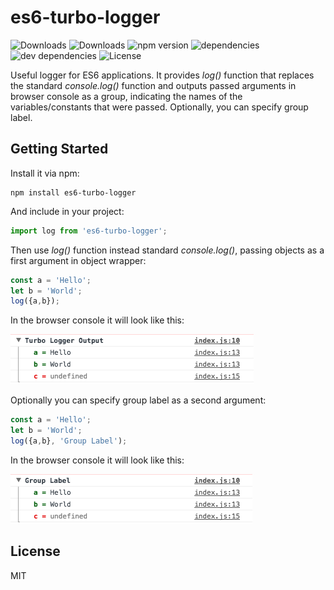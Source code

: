 # es6-turbo-logger

![Downloads](https://img.shields.io/npm/dm/es6-turbo-logger.svg)
![Downloads](https://img.shields.io/npm/dt/es6-turbo-logger.svg)
![npm version](https://img.shields.io/npm/v/es6-turbo-logger.svg)
![dependencies](https://img.shields.io/david/alwinn1977/es6-turbo-logger.svg)
![dev dependencies](https://img.shields.io/david/dev/alwinn1977/es6-turbo-logger.svg)
![License](https://img.shields.io/npm/l/es6-turbo-logger.svg)

Useful logger for ES6 applications.
It provides *log()* function that 
replaces the standard *console.log()* function
and outputs passed arguments in browser console as a group, indicating
the names of the variables/constants that were passed.
Optionally, you can specify group label.


## Getting Started

Install it via npm:

```shell
npm install es6-turbo-logger
```

And include in your project:

```javascript
import log from 'es6-turbo-logger';
```

Then use *log()* function instead standard *console.log()*,
passing objects as a first argument in object wrapper:

```javascript
const a = 'Hello';
let b = 'World';
log({a,b});


```

In the browser console it will look like this:

![es6-turbo-logger](docs/assets/screenshot1.png?style=centerme)

Optionally you can specify group label as a second argument:

```javascript
const a = 'Hello';
let b = 'World';
log({a,b}, 'Group Label');


```

In the browser console it will look like this:

![es6-turbo-logger](docs/assets/screenshot2.png?style=centerme)

## License

MIT
